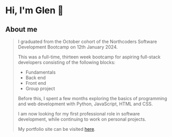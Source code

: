 # Hi, I'm Glen :wave:

## About me
> I graduated from the October cohort of the Northcoders Software Development Bootcamp on 12th January 2024.
>
> This was a full-time, thirteen week bootcamp for aspiring full-stack developers consisting of the following blocks:
> - Fundamentals
> - Back end
> - Front end
> - Group project
>
> Before this, I spent a few months exploring the basics of programming and web development with Python, JavaScript, HTML and CSS.
>
> I am now looking for my first professional role in software development, while continuing to work on personal projects.
>
> My portfolio site can be visited [here](https://glen-pearse.netlify.app/).

<!---
gcpearse/gcpearse is a ✨ special ✨ repository because its `README.md` (this file) appears on your GitHub profile.
You can click the Preview link to take a look at your changes.
--->

